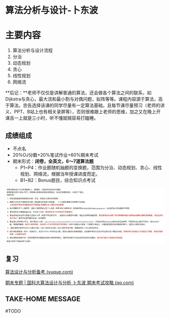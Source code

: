 # 算法分析与设计-卜东波

# 主要内容

1. 算法分析与设计流程
2. 分治
3. 动态规划
4. 贪心
5. 线性规划
6. 网络流

**后记：**老师不仅仅是讲解普通的算法，还会做各个算法之间的联系，如Dijkstra与贪心，最大流和最小割与对偶问题，拟阵等等。课程内容源于算法，高于算法。忠告选择该课的同学尽量有一定算法基础，且每节课尽量预习（老师的讲义、PPT、B站上也有相关录屏等），否则很难跟上老师的思维，加之又在晚上开课且一上就是三小时，听不懂就贼容易打瞌睡。

## 成绩组成

- 不点名
- 20%OJ分数+20%笔试作业+60%期末考试
- 期末形式：**闭卷，全英文，6～7道算法题**
  - P1\~P4：作业题随机抽题的变换题，范围为分治、动态规划、贪心、线性规划、网络流，根据当年授课进度而定。
  - B1~B2：Bonus题目，综合知识点考试

![img](README.assets/1694571558107-00a5896e-22d1-446b-bd5a-c4ee87a670e8.png)



## 复习

[算法设计与分析备考 (yuque.com)](https://www.yuque.com/maxpicca/ucas-courses/ghq5l4w17rs411na)

[期末专题 | 国科大算法设计与分析 卜东波 期末考试攻略 (qq.com)](https://mp.weixin.qq.com/s?__biz=Mzg3NzY2MzAyMg==&mid=2247484519&idx=1&sn=9fa7d95ae71e3ab1496da3b45993e899&chksm=cf1ec226f8694b30b5a2d9440ac787061a79c4f7226cad078a7fbbc8961d5080915ce1b7b29e&token=1198436707&lang=zh_CN#rd)



## TAKE-HOME MESSAGE

#TODO



